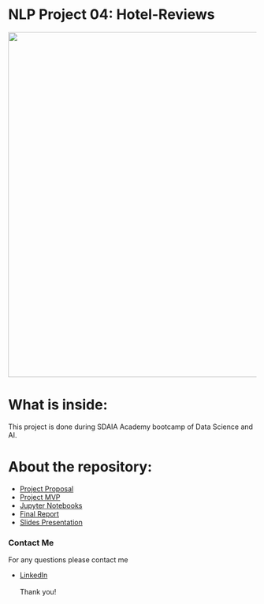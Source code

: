 # NLP Project 04: Hotel-Reviews

<p align="center" width="100%">
<img src="https://www.revinate.com/wp-content/themes/revinate-sage/resources/assets/images/product-desc/_guest-feedback-reputation.png" width="700" style="display: block; margin: 0 auto"/>
</p>


# What is inside:
This project is done during SDAIA Academy bootcamp of Data Science and AI.

# About the repository:
- [Project Proposal](https://github.com/halaalanzi/Hotel-Reviews-NLP-Project/tree/main/Proposal)
- [Project MVP](https://github.com/halaalanzi/Hotel-Reviews-NLP-Project/tree/main/MVP)
- [Jupyter Notebooks](https://github.com/halaalanzi/Hotel-Reviews-NLP-Project/tree/main/Jupyter%20Notebooks)
- [Final Report]()
- [Slides Presentation]()

### Contact Me
For any questions please contact me <br/>
- [LinkedIn](https://www.linkedin.com/in/hala-alenazi-5768a8196/)
<br/><br/>
Thank you!
